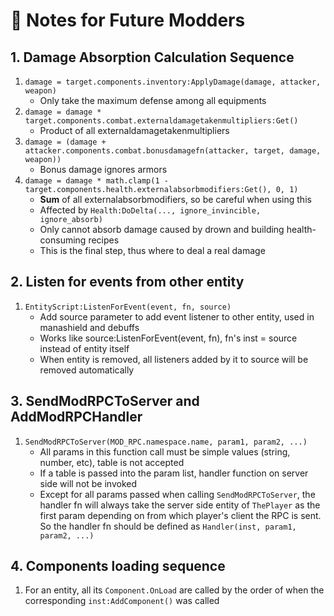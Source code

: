 # 📓 Notes for Future Modders

## 1. Damage Absorption Calculation Sequence

1. `damage = target.components.inventory:ApplyDamage(damage, attacker, weapon)`
    * Only take the maximum defense among all equipments
2. `damage = damage * target.components.combat.externaldamagetakenmultipliers:Get()`
    * Product of all externaldamagetakenmultipliers
3. `damage = (damage + attacker.components.combat.bonusdamagefn(attacker, target, damage, weapon))`
    * Bonus damage ignores armors
4. `damage = damage * math.clamp(1 - target.components.health.externalabsorbmodifiers:Get(), 0, 1)`
    * **Sum** of all externalabsorbmodifiers, so be careful when using this
    * Affected by `Health:DoDelta(..., ignore_invincible, ignore_absorb)`
    * Only cannot absorb damage caused by drown and building health-consuming recipes
    * This is the final step, thus where to deal a real damage

## 2. Listen for events from other entity

1. `EntityScript:ListenForEvent(event, fn, source)`
   * Add source parameter to add event listener to other entity, used in manashield and debuffs
   * Works like source:ListenForEvent(event, fn), fn's inst = source instead of entity itself
   * When entity is removed, all listeners added by it to source will be removed automatically

## 3. SendModRPCToServer and AddModRPCHandler

1. `SendModRPCToServer(MOD_RPC.namespace.name, param1, param2, ...)`
   * All params in this function call must be simple values (string, number, etc), table is not accepted
   * If a table is passed into the param list, handler function on server side will not be invoked
   * Except for all params passed when calling `SendModRPCToServer`, the handler fn will always take the server side entity of `ThePlayer` as the first param depending on from which player's client the RPC is sent. So the handler fn should be defined as `Handler(inst, param1, param2, ...)`

## 4. Components loading sequence

1. For an entity, all its `Component.OnLoad` are called by the order of when the corresponding `inst:AddComponent()` was called
